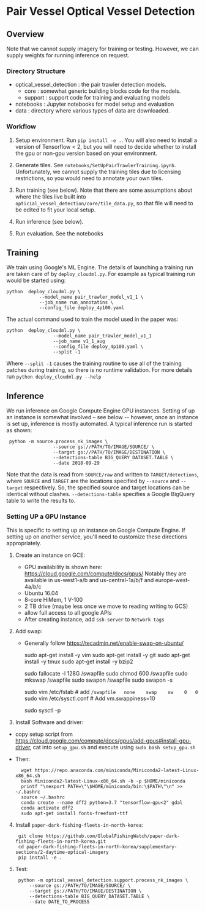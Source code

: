 # Pair Vessel Optical Vessel Detection

## Overview

Note that we cannot supply imagery for training or testing. However, 
we can supply weights for running inference on request. 

### Directory Structure

- optical_vessel_detection : the pair trawler detection models.
    * core : somewhat generic building blocks code for the models. 
    * support : support code for training and evaluating models
- notebooks : Jupyter notebooks for model setup and evaluation
- data : directory where various types of data are downloaded.


### Workflow

1. Setup environment. Run `pip install -e .`. You will
   also need to install a version of Tensorflow < 2, but you will
   need to decide whether to install the gpu or non-gpu version
   based on your environment.

2. Generate tiles. See `notebooks/SetUpPairTrawlerTraining.ipynb`. Unfortunately,
   we cannot supply the training tiles due to licensing restrictions, so
   you would need to annotate your own tiles.

3. Run training (see below). Note that there are some assumptions
   about where the tiles live built into `opticial_vessel_detection/core/tile_data.py`,
   so that file will need to be edited to fit your local setup.

4. Run inference (see below).

5. Run evaluation. See the notebooks 


## Training

We train using Google's ML Engine. The details of launching a training run
are taken care of by `deploy_cloudml.py`.  For example as typical training
run would be started using:

    python  deploy_cloudml.py \
                --model_name pair_trawler_model_v1_1 \
                --job_name run_annotatins \
                --config_file deploy_4p100.yaml

The actual command used to train the model used in the paper was:

    python  deploy_cloudml.py \
                     --model_name pair_trawler_model_v1_1
                     --job_name v1_1_aug 
                     --config_file deploy_4p100.yaml \
                     --split -1 

Where `--split -1` causes the training routine to use all of the training patches
during training, so there is no runtime validation. For more details run 
`python deploy_cloudml.py --help`


## Inference

We run inference on Google Compute Engine GPU instances.  Setting of up an instance is 
somewhat involved – see below -- however, once an instance is set up, inference is 
mostly automated. A typical inference run is started as shown:

     python -m source.process_nk_images \
                     --source gs://PATH/TO/IMAGE/SOURCE/ \
                     --target gs://PATH/TO/IMAGE/DESTINATION \
                     --detections-table BIG_QUERY_DATASET.TABLE \
                     --date 2018-09-29

Note that the data is read from `SOURCE/raw` and written to `TARGET/detections`, where `SOURCE` and 
`TARGET` are the locations specified by `--source` and `--target` respectively. So, the 
specified source and target locations can be identical without clashes. `--detections-table` specifies
a Google BigQuery table to write the results to.


### Setting UP a GPU Instance

This is specific to setting up an instance on Google Compute Engine. If setting
up on another service, you'll need to customize these directions appropriately.

1. Create an instance on GCE:
    - GPU availability is shown here: https://cloud.google.com/compute/docs/gpus/
      Notably they are available in us-west1-a/b and us-central-1a/b/f and europe-west-4a/b/c
    - Ubuntu 16.04
    - 8-core HiMem, 1 V-100
    - 2 TB drive (maybe less once we move to reading writing to GCS)
    - allow full access to all google APIs
    - After creating instance, add `ssh-server` to `Network tags` 

2. Add swap:
    - Generally follow https://tecadmin.net/enable-swap-on-ubuntu/

        sudo apt-get install -y vim
        sudo apt-get install -y git
        sudo apt-get install -y tmux
        sudo apt-get install -y bzip2

        sudo fallocate -l 128G /swapfile
        sudo chmod 600 /swapfile
        sudo mkswap /swapfile
        sudo swapon /swapfile
        sudo swapon -s

        sudo vim /etc/fstab  # add `/swapfile   none    swap    sw    0   0`
        sudo vim /etc/sysctl.conf # Add vm.swappiness=10

        sudo sysctl -p

3. Install Software and driver:

- copy setup script from https://cloud.google.com/compute/docs/gpus/add-gpus#install-gpu-driver, cat into `setup_gpu.sh`
      and execute using `sudo bash setup_gpu.sh`
- Then:

        wget https://repo.anaconda.com/miniconda/Miniconda2-latest-Linux-x86_64.sh
        bash Miniconda2-latest-Linux-x86_64.sh -b -p $HOME/miniconda
        printf "\nexport PATH=\"\$HOME/miniconda/bin:\$PATH\"\n" >> ~/.bashrc
        source ~/.bashrc
        conda create --name dff2 python=3.7 "tensorflow-gpu<2" gdal
        conda activate dff2
        sudo apt-get install fonts-freefont-ttf 

4. Install  `paper-dark-fishing-fleets-in-north-korea`:

        git clone https://github.com/GlobalFishingWatch/paper-dark-fishing-fleets-in-north-korea.git
        cd paper-dark-fishing-fleets-in-north-korea/supplementary-sections/2-daytime-optical-imagery
        pip install -e .

5. Test:

        python -m optical_vessel_detection.support.process_nk_images \
            --source gs://PATH/TO/IMAGE/SOURCE/ \
            --target gs://PATH/TO/IMAGE/DESTINATION \
            --detections-table BIG_QUERY_DATASET.TABLE \
            --date DATE_TO_PROCESS
